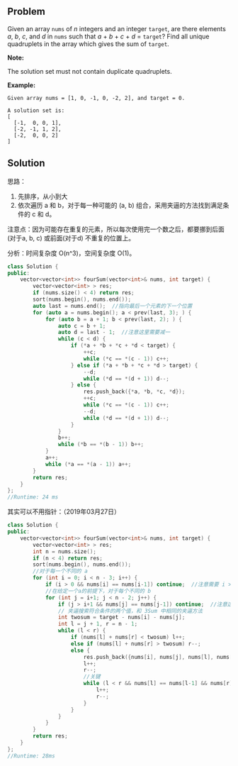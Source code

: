 ## Problem

Given an array `nums` of *n* integers and an integer `target`, are there elements *a*, *b*, *c*, and *d* in `nums` such that *a* + *b* + *c* + *d* = `target`? Find all unique quadruplets in the array which gives the sum of `target`.

**Note:**

The solution set must not contain duplicate quadruplets.

**Example:**

```
Given array nums = [1, 0, -1, 0, -2, 2], and target = 0.

A solution set is:
[
  [-1,  0, 0, 1],
  [-2, -1, 1, 2],
  [-2,  0, 0, 2]
]
```



## Solution

思路：

1. 先排序，从小到大
2. 依次遍历 a 和 b，对于每一种可能的 (a, b) 组合，采用夹逼的方法找到满足条件的 c 和 d。

注意点：因为可能存在重复的元素，所以每次使用完一个数之后，都要挪到后面(对于a, b, c) 或前面(对于d) 不重复的位置上。

分析：时间复杂度 O(n^3)，空间复杂度 O(1)。

```cpp
class Solution {
public:
    vector<vector<int>> fourSum(vector<int>& nums, int target) {
        vector<vector<int> > res;
        if (nums.size() < 4) return res;
        sort(nums.begin(), nums.end());
        auto last = nums.end();  //指向最后一个元素的下一个位置
        for (auto a = nums.begin(); a < prev(last, 3); ) {
            for (auto b = a + 1; b < prev(last, 2); ) {
                auto c = b + 1;
                auto d = last - 1;  //注意这里需要减一
                while (c < d) {
                    if (*a + *b + *c + *d < target) {
                        ++c;
                        while (*c == *(c - 1)) c++;
                    } else if (*a + *b + *c + *d > target) {
                        --d;
                        while (*d == *(d + 1)) d--;
                    } else {
                        res.push_back({*a, *b, *c, *d});
                        ++c;
                        while (*c == *(c - 1)) c++;
                        --d;
                        while (*d == *(d + 1)) d--;
                    }
                }
                b++;
                while (*b == *(b - 1)) b++;
            }
            a++;
            while (*a == *(a - 1)) a++;
        }
        return res;
    }
};
//Runtime: 24 ms
```

其实可以不用指针：（2019年03月27日）

```cpp
class Solution {
public:
    vector<vector<int>> fourSum(vector<int>& nums, int target) {
        vector<vector<int> > res;
        int n = nums.size();
        if (n < 4) return res;
        sort(nums.begin(), nums.end());
        //对于每一个不同的 a
        for (int i = 0; i < n - 3; i++) {
            if (i > 0 && nums[i] == nums[i-1]) continue;  //注意需要 i > 0
            //在给定一个a的前提下，对于每个不同的 b
            for (int j = i+1; j < n - 2; j++) {
                if (j > i+1 && nums[j] == nums[j-1]) continue;  //注意这里需要 j > i+1，防止当 nums[i+1] == nums[i] 时，j 刚被初始化为 i+1 后又马上跳过
                // 夹逼搜索符合条件的两个值，和 3Sum 中相同的夹逼方法
                int twosum = target - nums[i] - nums[j];
                int l = j + 1, r = n - 1;
                while (l < r) {
                    if (nums[l] + nums[r] < twosum) l++;
                    else if (nums[l] + nums[r] > twosum) r--;
                    else {
                        res.push_back({nums[i], nums[j], nums[l], nums[r]});
                        l++;
                        r--;
                        //关键
                        while (l < r && nums[l] == nums[l-1] && nums[r] == nums[r+1]) {
                            l++;
                            r--;
                        }
                    }
                }
            }
        }
        return res;
    }
};
//Runtime: 28ms
```

